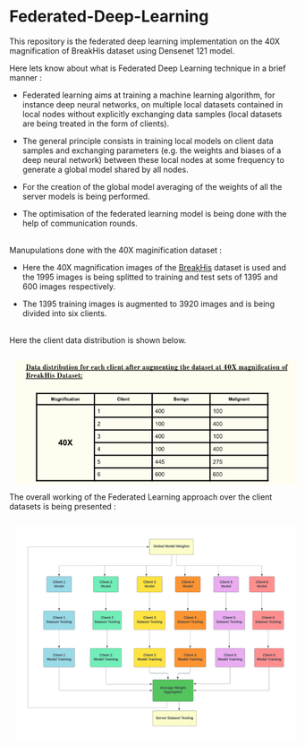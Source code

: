 # Federated-Deep-Learning

This repository is the federated deep learning implementation on the 40X magnification of BreakHis dataset using Densenet 121 model.

Here lets know about what is Federated Deep Learning technique in a brief manner :

* Federated learning aims at training a machine learning algorithm, for instance deep neural networks, on multiple local datasets contained in local nodes without explicitly exchanging data samples (local datasets are being treated in the form of clients). 

* The general principle consists in training local models on client data samples and exchanging parameters (e.g. the weights and biases of a deep neural network) between these local nodes at some frequency to generate a global model shared by all nodes.

* For the creation of the global model averaging of the weights of all the server models is being performed.

* The optimisation of the federated learning model is being done with the help of communication rounds. 


<br>
Manupulations done with the 40X maginification dataset :

* Here the 40X magnification images of the [BreakHis](https://www.kaggle.com/datasets/ambarish/breakhis) dataset is used and the 1995 images is being splitted to training and test sets of 1395 and 600 images respectively.

* The 1395 training images is augmented to 3920 images and is being divided into six clients.

<br>
Here the client data distribution is shown below.<br><br>
<img src="/Dataset Distribution.png" style="margin: 10px;">


<br>
The overall working of the Federated Learning approach over the client datasets is being presented :
<br><br>
<img src="/Flow Chart.png" style="margin: 10px;">

